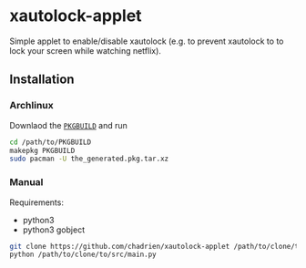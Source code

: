# xautolock-applet

Simple applet to enable/disable xautolock (e.g. to prevent xautolock to to lock your screen while watching netflix).

## Installation

### Archlinux

Downlaod the [`PKGBUILD`](https://raw.githubusercontent.com/chadrien/xautolock-applet/master/PKGBUILD) and run

```bash
cd /path/to/PKGBUILD
makepkg PKGBUILD
sudo pacman -U the_generated.pkg.tar.xz
```

### Manual

Requirements:

* python3
* python3 gobject

```bash
git clone https://github.com/chadrien/xautolock-applet /path/to/clone/to
python /path/to/clone/to/src/main.py
```